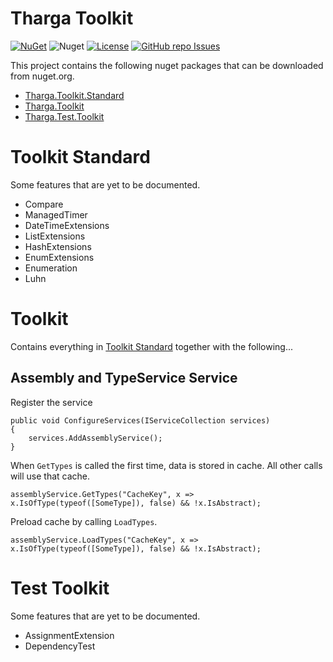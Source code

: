 # Tharga Toolkit
[![NuGet](https://img.shields.io/nuget/v/Tharga.Toolkit)](https://www.nuget.org/packages/Tharga.Toolkit)
![Nuget](https://img.shields.io/nuget/dt/Tharga.Toolkit)
[![License](https://img.shields.io/badge/license-MIT-blue.svg)](LICENSE)
[![GitHub repo Issues](https://img.shields.io/github/issues/Tharga/Toolkit?style=flat&logo=github&logoColor=red&label=Issues)](https://github.com/Tharga/Toolkit/issues?q=is%3Aopen)

This project contains the following nuget packages that can be downloaded from nuget.org.
- [Tharga.Toolkit.Standard](https://www.nuget.org/packages/Tharga.Toolkit.Standard)
- [Tharga.Toolkit](https://www.nuget.org/packages/Tharga.Toolkit)
- [Tharga.Test.Toolkit](https://www.nuget.org/packages/Tharga.Test.Toolkit)

# Toolkit Standard

Some features that are yet to be documented.
- Compare
- ManagedTimer
- DateTimeExtensions
- ListExtensions
- HashExtensions
- EnumExtensions
- Enumeration
- Luhn

# Toolkit
Contains everything in [Toolkit Standard](#toolkitstandard) together with the following...

## Assembly and TypeService Service

Register the service
```
public void ConfigureServices(IServiceCollection services)
{
	services.AddAssemblyService();
}
```

When `GetTypes` is called the first time, data is stored in cache. All other calls will use that cache.
```
assemblyService.GetTypes("CacheKey", x => x.IsOfType(typeof([SomeType]), false) && !x.IsAbstract);
```

Preload cache by calling `LoadTypes`.
```
assemblyService.LoadTypes("CacheKey", x => x.IsOfType(typeof([SomeType]), false) && !x.IsAbstract);
```

# Test Toolkit

Some features that are yet to be documented.
- AssignmentExtension
- DependencyTest